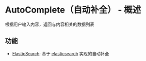# AutoComplete（自动补全） - 概述

根据用户输入内容，返回与内容相关的数据列表

## 功能

* [ElasticSearch](/framework/building-blocks/auto-complete/elasticsearch): 基于 [elasticsearch](https://www.elastic.co/cn/elasticsearch/) 实现的自动补全